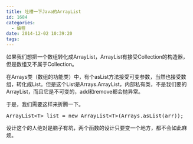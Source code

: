 ```yaml
---
title: 吐槽一下Java的ArrayList
id: 1684
categories:
  - 编程
date: 2014-12-02 10:39:20
tags:
---
```


如果我们想把一个数组转化成ArrayList，ArrayList有接受Collection的构造器，但是数组又不属于Collection。

在Arrays类（数组的功能类）中，有个asList方法接受可变参数，当然也接受数组，转化成List<T>。但是这个List是Arrays.ArrayList，内部私有类，不是我们要的ArrayList，而且它是不可变的，add和remove都会抛异常。

于是，我们需要这样来折腾一下。

<pre>
ArrayList&lt;T&gt; list = new ArrayList&lt;T&gt;(Arrays.asList(arr));
</pre>

设计这个的人绝对是脑子有坑，两个函数的设计只要变一个地方，都不会如此麻烦。